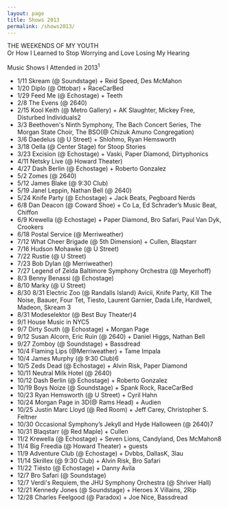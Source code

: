 ```yaml
---
layout: page
title: Shows 2013
permalink: /shows2013/
---
```


THE WEEKENDS OF MY YOUTH<br>
Or How I Learned to Stop Worrying and Love Losing My Hearing

Music Shows I Attended in 2013<sup>1</sup>

* 1/11 Skream (@ Soundstage) + Reid Speed, Des McMahon
* 1/20 Diplo (@ Ottobar) + RaceCarBed
* 1/29 Feed Me (@ Echostage) + Teeth
* 2/8 The Evens (@ 2640)
* 2/15 Kool Keith (@ Metro Gallery) + AK Slaughter, Mickey Free, Disturbed Individuals2
* 3/3 Beethoven's Ninth Symphony, The Bach Concert Series, The Morgan State Choir, The BSO(@ Chizuk Amuno Congregation)
* 3/6 Daedelus (@ U Street) + Shlohmo, Ryan Hemsworth
* 3/18 Oella (@ Center Stage) for Stoop Stories
* 3/23 Excision (@ Echostage) + Vaski, Paper Diamond, Dirtyphonics
* 4/11 Netsky Live (@ Howard Theater)
* 4/27 Dash Berlin (@ Echostage) + Roberto Gonzalez
* 5/2 Zomes (@ 2640)
* 5/12 James Blake (@ 9:30 Club)
* 5/19 Janel Leppin, Nathan Bell (@ 2640)
* 5/24 Knife Party (@ Echostage) + Jack Beats, Pegboard Nerds
* 6/8 Dan Deacon (@ Coward Shoe) + Co La, Ed Schrader’s Music Beat, Chiffon
* 6/9 Krewella (@ Echostage) + Paper Diamond, Bro Safari, Paul Van Dyk, Crookers
* 6/18 Postal Service (@ Merriweather)
* 7/12 What Cheer Brigade (@ 5th Dimension) + Cullen, Blaqstarr
* 7/16 Hudson Mohawke (@ U Street)
* 7/22 Rustie (@ U Street)
* 7/23 Bob Dylan (@ Merriweather)
* 7/27 Legend of Zelda Baltimore Symphony Orchestra (@ Meyerhoff)
* 8/3 Benny Benassi (@ Echostage)
* 8/10 Marky (@ U Street)
* 8/30 8/31 Electric Zoo (@ Randalls Island) Avicii, Knife Party, Kill The Noise, Baauer, Four Tet, Tiesto, Laurent Garnier, Dada Life, Hardwell, Madeon, Skream 3
* 8/31 Modeselektor (@ Best Buy Theater)4
* 9/1 House Music in NYC5
* 9/7 Dirty South (@ Echostage) + Morgan Page
* 9/12 Susan Alcorn, Eric Ruin (@ 2640) + Daniel Higgs, Nathan Bell
* 9/27 Zomboy (@ Soundstage) + Bassdread
* 10/4 Flaming Lips (@Merriweather) + Tame Impala
* 10/4 James Murphy (@ 9:30 Club)6
* 10/5 Zeds Dead (@ Echostage) + Alvin Risk, Paper Diamond
* 10/11 Neutral Milk Hotel (@ 2640)
* 10/12 Dash Berlin (@ Echostage) + Roberto Gonzalez
* 10/19 Boys Noize (@ Soundstage) + Spank Rock, RaceCarBed
* 10/23 Ryan Hemsworth (@ U Street) + Cyril Hahn
* 10/24 Morgan Page in 3D(@ Rams Head) + Audien
* 10/25 Justin Marc Lloyd (@ Red Room) + Jeff Carey, Christopher S. Feltner
* 10/30 Occasional Symphony’s Jekyll and Hyde Halloween (@ 2640)7
* 10/31 Blaqstarr (@ Red Maple) + Cullen
* 11/2 Krewella (@ Echostage) + Seven Lions, Candyland, Des McMahon8
* 11/4 Big Freedia (@ Howard Theater) + guests
* 11/9 Adventure Club (@ Echostage) + Dvbbs, DallasK, 3lau
* 11/14 Skrillex (@ 9:30 Club) + Alvin Risk, Bro Safari
* 11/22 Tiësto (@ Echostage) + Danny Avila
* 12/7 Bro Safari (@ Soundstage)
* 12/7 Verdi's Requiem, the JHU Symphony Orchestra (@ Shriver Hall)
* 12/21 Kennedy Jones (@ Soundstage) + Heroes X Villains, 2Rip
* 12/28 Charles Feelgood (@ Paradox) + Joe Nice, Bassdread

